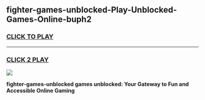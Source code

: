 
## fighter-games-unblocked-Play-Unblocked-Games-Online-buph2
<h3>
<a href="https://premium76.site?title=fighter-games-unblocked&ref=25A">CLICK TO PLAY</a></h3>
<hr>

<h3>
<a href="https://premium76.site?title=fighter-games-unblocked&ref=25A">CLICK 2 PLAY</a>
  
</h3>

<a href="https://premium76.site?title=fighter-games-unblocked&ref=25A"><img src="https://clearcache.store/games.png"></a>


**fighter-games-unblocked games unblocked: Your Gateway to Fun and Accessible Online Gaming**
